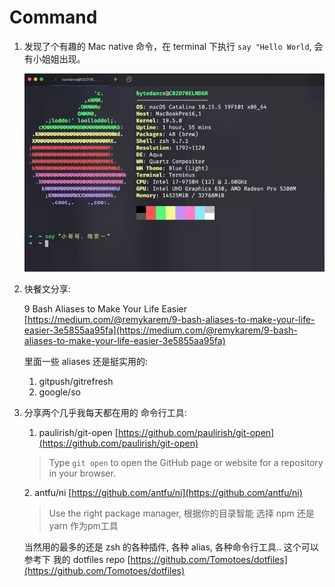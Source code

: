# Command

1.  发现了个有趣的 Mac native 命令，在 terminal 下执行 `say "Hello World`, 会有小姐姐出现。

    ![image-20201224232922604](<../../.gitbook/assets/image-20201224232922604 (1).png>)
2.  快餐文分享:

    9 Bash Aliases to Make Your Life Easier [https://medium.com/@remykarem/9-bash-aliases-to-make-your-life-easier-3e5855aa95fa](https://medium.com/@remykarem/9-bash-aliases-to-make-your-life-easier-3e5855aa95fa)

    里面一些 aliases 还是挺实用的:

    1. gitpush/gitrefresh
    2. google/so
3.  分享两个几乎我每天都在用的 命令行工具:

    1. paulirish/git-open [https://github.com/paulirish/git-open](https://github.com/paulirish/git-open)

    > Type `git open` to open the GitHub page or website for a repository in your browser.

    2\. antfu/ni [https://github.com/antfu/ni](https://github.com/antfu/ni)

    > Use the right package manager, 根据你的目录智能 选择 npm 还是 yarn 作为pm工具

    当然用的最多的还是 zsh 的各种插件, 各种 alias, 各种命令行工具.. 这个可以参考下 我的 dotfiles repo [https://github.com/Tomotoes/dotfiles](https://github.com/Tomotoes/dotfiles)
